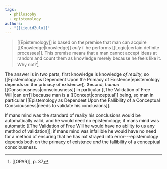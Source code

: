 ```yaml
---
tags:
  - philosophy
  - epistemology
authors:
  - "[[LiquidZulu]]"
---
```


>[[Epistemology]] is based on the premise that man can acquire [[Knowledge|knowledge]] *only* if he performs [[Logic|certain definite processes]]. This premise means that a man cannot accept ideas at random and count them as knowledge merely because he feels like it. Why not?[^1]

The answer is in two parts, first knowledge is knowledge *of reality*, so [[Epistemology as Dependent Upon the Primacy of Existence|epistemology depends on the primacy of existence]]. Second, *human* [[Consciousness|consciousness]] in particular [[The Validation of Free Will|can err]] because man is a [[Concept|conceptual]] being, so man in particular [[Epistemology as Dependent Upon the Fallibility of a Conceptual Consciousness|needs to validate his conclusions]].

If mans mind was the standard of reality his conclusions would be automatically valid, and he would need no epistemology; if mans mind was automatic [[The Validation of Free Will|he would have no ability to us any method of validation]]; if mans mind was infallible he would have no need for a method of ensuring that he has not strayed into error---epistemology depends both on the primacy of existence *and* the fallibility of a conceptual consciousness.

[^1]: [[OPAR]], p. 37